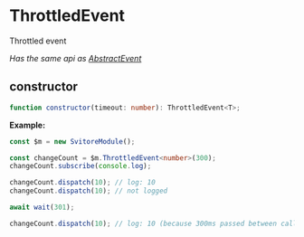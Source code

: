 # ThrottledEvent

Throttled event

_Has the same api as [AbstractEvent](/entities/abstract-event)_

## constructor

```ts
function constructor(timeout: number): ThrottledEvent<T>;
```

**Example:**

```ts
const $m = new SvitoreModule();

const changeCount = $m.ThrottledEvent<number>(300);
changeCount.subscribe(console.log);

changeCount.dispatch(10); // log: 10
changeCount.dispatch(10); // not logged

await wait(301);

changeCount.dispatch(10); // log: 10 (because 300ms passed between calls)
```
